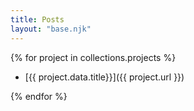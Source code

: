 ```yaml
---
title: Posts
layout: "base.njk"
---
```


{% for project in collections.projects %}

- [{{ project.data.title}}]({{ project.url }})

{% endfor %}